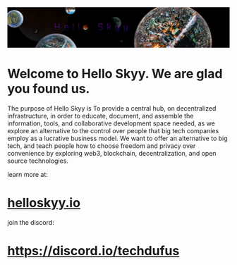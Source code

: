 <main>
	<img src="frame_002.jpg" alt="Logo">	
    <h1>Welcome to Hello Skyy. We are glad you found us.</h1>

<p>The purpose of Hello Skyy is To provide a central hub, on decentralized infrastructure, in order to educate,
document, and assemble the information, tools, and collaborative development space needed, as we explore an
alternative to the control over people that big tech companies employ as a lucrative business model. We
want to offer an alternative to big tech, and teach people how to choose freedom and privacy over
convenience by exploring web3, blockchain, decentralization, and open source technologies.</p>

<p>learn more at:</p>
<h1><a href="https://web.helloskyy.io">helloskyy.io</a></h1>
<p>join the discord:</p>
<h1><a href="https://discord.io/techdufus">https://discord.io/techdufus</a></h1>

</main>
<!--

**Here are some ideas to get you started:**

🙋‍♀️ A short introduction - what is your organization all about?
🌈 Contribution guidelines - how can the community get involved?
👩‍💻 Useful resources - where can the community find your docs? Is there anything else the community should know?
🍿 Fun facts - what does your team eat for breakfast?
🧙 Remember, you can do mighty things with the power of [Markdown](https://docs.github.com/github/writing-on-github/getting-started-with-writing-and-formatting-on-github/basic-writing-and-formatting-syntax)
-->
